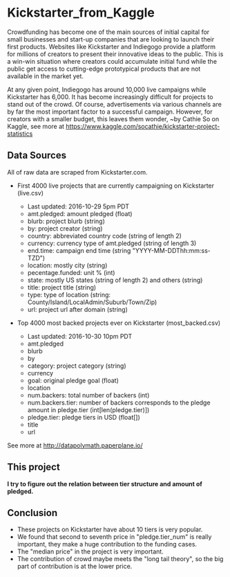 # Kickstarter_from_Kaggle
Crowdfunding has become one of the main sources of initial capital for small businesses and start-up companies that are looking to launch their first products. Websites like Kickstarter and Indiegogo provide a platform for millions of creators to present their innovative ideas to the public. This is a win-win situation where creators could accumulate initial fund while the public get access to cutting-edge prototypical products that are not available in the market yet.

At any given point, Indiegogo has around 10,000 live campaigns while Kickstarter has 6,000. It has become increasingly difficult for projects to stand out of the crowd. Of course, advertisements via various channels are by far the most important factor to a successful campaign. However, for creators with a smaller budget, this leaves them wonder,
~by Cathie So on Kaggle, see more at https://www.kaggle.com/socathie/kickstarter-project-statistics

## Data Sources

All of raw data are scraped from Kickstarter.com.

* First 4000 live projects that are currently campaigning on Kickstarter (live.csv) 

  * Last updated: 2016-10-29 5pm PDT
  * amt.pledged: amount pledged (float)
  * blurb: project blurb (string)
  * by: project creator (string)
  * country: abbreviated country code (string of length 2)
  * currency: currency type of amt.pledged (string of length 3)
  * end.time: campaign end time (string "YYYY-MM-DDThh:mm:ss-TZD")
  * location: mostly city (string)
  * pecentage.funded: unit % (int)
  * state: mostly US states (string of length 2) and others (string)
  * title: project title (string)
  * type: type of location (string: County/Island/LocalAdmin/Suburb/Town/Zip)
  * url: project url after domain (string)

* Top 4000 most backed projects ever on Kickstarter (most_backed.csv)

  * Last updated: 2016-10-30 10pm PDT
  * amt.pledged
  * blurb
  * by
  * category: project category (string)
  * currency
  * goal: original pledge goal (float)
  * location
  * num.backers: total number of backers (int)
  * num.backers.tier: number of backers corresponds to the pledge amount in pledge.tier (int[len(pledge.tier)])
  * pledge.tier: pledge tiers in USD (float[])
  * title
  * url

See more at http://datapolymath.paperplane.io/

## This project
**I try to figure out the relation between tier structure and amount of pledged.**

## Conclusion
* These projects on Kickstarter have about 10 tiers is very popular.
* We found that second to seventh price in "pledge.tier_num" is really important, they make a huge contribution to the funding cases.
* The "median price" in the project is very important.
* The contribution of crowd maybe meets the "long tail theory", so the big part of contribution is at the lower price.
